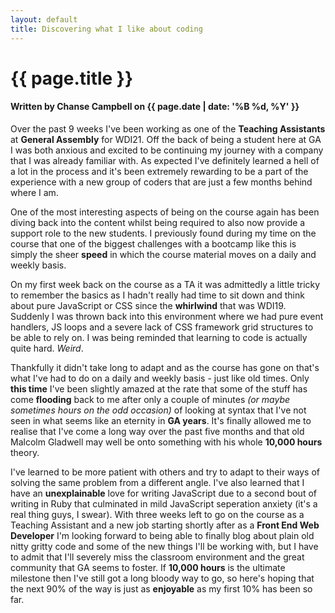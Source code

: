 ```yaml
---
layout: default
title: Discovering what I like about coding
---
```


<h1 class="header-name">{{ page.title }}</h1>
<h4 class="header-name">Written by Chanse Campbell on {{ page.date | date: '%B %d, %Y' }}</h4>

<p>Over the past 9 weeks I've been working as one of the <strong>Teaching Assistants</strong> at <strong>General Assembly</strong> for WDI21. Off the back of being a student here at GA I was both anxious and excited to be continuing my journey with a company that I was already familiar with. As expected I've definitely learned a hell of a lot in the process and it's been extremely rewarding to be a part of the experience with a new group of coders that are just a few months behind where I am.</p>

<p>One of the most interesting aspects of being on the course again has been diving back into the content whilst being required to also now provide a support role to the new students. I previously found during my time on the course that one of the biggest challenges with a bootcamp like this is simply the sheer <strong>speed</strong> in which the course material moves on a daily and weekly basis.</p>

<p>On my first week back on the course as a TA it was admittedly a little tricky to remember the basics as I hadn't really had time to sit down and think about pure JavaScript or CSS since the <strong>whirlwind</strong> that was WDI19. Suddenly I was thrown back into this environment where we had pure event handlers, JS loops and a severe lack of CSS framework grid structures to be able to rely on. I was being reminded that learning to code is actually quite hard. <em>Weird</em>.</p>

<p>Thankfully it didn't take long to adapt and as the course has gone on that's what I've had to do on a daily and weekly basis - just like old times. Only <strong>this time</strong> I've been slightly amazed at the rate that some of the stuff has come <strong>flooding</strong> back to me after only a couple of minutes <em>(or maybe sometimes hours on the odd occasion)</em> of looking at syntax that I've not seen in what seems like an eternity in <strong>GA years</strong>. It's finally allowed me to realise that I've come a long way over the past five months and that old Malcolm Gladwell may well be onto something with his whole <strong>10,000 hours</strong> theory.</p>

<p>I've learned to be more patient with others and try to adapt to their ways of solving the same problem from a different angle. I've also learned that I have an <strong>unexplainable</strong> love for writing JavaScript due to a second bout of writing in Ruby that culminated in mild JavaScript seperation anxiety (it's a real thing guys, I swear). With three weeks left to go on the course as a Teaching Assistant and a new job starting shortly after as a <strong>Front End Web Developer</strong> I'm looking forward to being able to finally blog about plain old nitty gritty code and some of the new things I'll be working with, but I have to admit that I'll severely miss the classroom environment and the great community that GA seems to foster. If <strong>10,000 hours</strong> is the ultimate milestone then I've still got a long bloody way to go, so here's hoping that the next 90% of the way is just as <strong>enjoyable</strong> as my first 10% has been so far.</p>